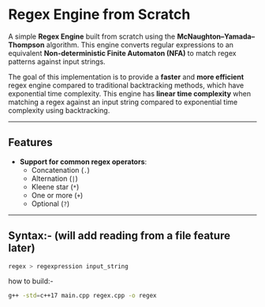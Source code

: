 # Regex Engine from Scratch

A simple **Regex Engine** built from scratch using the **McNaughton–Yamada–Thompson** algorithm. This engine converts regular expressions to an equivalent **Non-deterministic Finite Automaton (NFA)** to match regex patterns against input strings.

The goal of this implementation is to provide a **faster** and **more efficient** regex engine compared to traditional backtracking methods, which have exponential time complexity. This engine has **linear time complexity** when matching a regex against an input string compared to exponential time complexity using backtracking.

---

## Features

- **Support for common regex operators**:
  - Concatenation (`.`)
  - Alternation (`|`)
  - Kleene star (`*`)
  - One or more (`+`)
  - Optional (`?`)

---

## Syntax:- (will add reading from a file feature later)

```bash
regex > regexpression input_string
```

how to build:-

```bash
g++ -std=c++17 main.cpp regex.cpp -o regex
